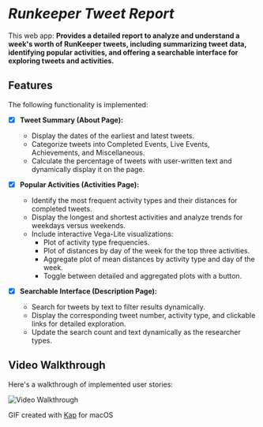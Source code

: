 # *Runkeeper Tweet Report*

This web app: **Provides a detailed report to analyze and understand a week's worth of RunKeeper tweets, including summarizing tweet data, identifying popular activities, and offering a searchable interface for exploring tweets and activities.**

## Features

The following functionality is implemented:

- [x] **Tweet Summary (About Page):**
  - Display the dates of the earliest and latest tweets.
  - Categorize tweets into Completed Events, Live Events, Achievements, and Miscellaneous.
  - Calculate the percentage of tweets with user-written text and dynamically display it on the page.

- [x] **Popular Activities (Activities Page):**
  - Identify the most frequent activity types and their distances for completed tweets.
  - Display the longest and shortest activities and analyze trends for weekdays versus weekends.
  - Include interactive Vega-Lite visualizations:
    - Plot of activity type frequencies.
    - Plot of distances by day of the week for the top three activities.
    - Aggregate plot of mean distances by activity type and day of the week.
    - Toggle between detailed and aggregated plots with a button.

- [x] **Searchable Interface (Description Page):**
  - Search for tweets by text to filter results dynamically.
  - Display the corresponding tweet number, activity type, and clickable links for detailed exploration.
  - Update the search count and text dynamically as the researcher types.

## Video Walkthrough

Here's a walkthrough of implemented user stories:

<img src='./RunkeeperTweetReportDemo.gif' title='Video Walkthrough' width='' alt='Video Walkthrough' />

GIF created with [Kap](https://getkap.co/) for macOS